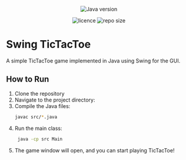 <p align="center">
<img src="https://img.shields.io/badge/Java-v.24.0.1-orange" alt="Java version"/>
</p>

<p align="center">
<img src="https://img.shields.io/github/license/NamelessProj/Swing_TicTacToe" alt="licence"/>
<img src="https://img.shields.io/github/repo-size/NamelessProj/Swing_TicTacToe" alt="repo size"/>
</p>

# Swing TicTacToe
A simple TicTacToe game implemented in Java using Swing for the GUI.

## How to Run
1. Clone the repository
2. Navigate to the project directory:
3. Compile the Java files:
   ```bash
   javac src/*.java
   ```
4. Run the main class:
   ```bash
    java -cp src Main
    ```
5. The game window will open, and you can start playing TicTacToe!